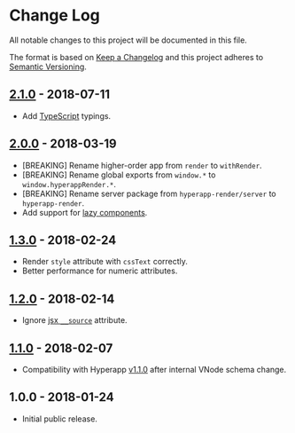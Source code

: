 # Change Log

All notable changes to this project will be documented in this file.

The format is based on [Keep a Changelog](http://keepachangelog.com/en/1.0.0/)
and this project adheres to [Semantic Versioning](http://semver.org/spec/v2.0.0.html).

## [2.1.0] - 2018-07-11

- Add [TypeScript](https://www.typescriptlang.org/) typings.

## [2.0.0] - 2018-03-19

- [BREAKING] Rename higher-order app from `render` to `withRender`.
- [BREAKING] Rename global exports from `window.*` to `window.hyperappRender.*`.
- [BREAKING] Rename server package from `hyperapp-render/server` to `hyperapp-render`.
- Add support for [lazy components](https://github.com/hyperapp/hyperapp/tree/1.2.0#lazy-components).

## [1.3.0] - 2018-02-24

- Render `style` attribute with `cssText` correctly.
- Better performance for numeric attributes.

## [1.2.0] - 2018-02-14

- Ignore [jsx `__source`](https://babeljs.io/docs/plugins/transform-react-jsx-source/) attribute.

## [1.1.0] - 2018-02-07

- Compatibility with Hyperapp [v1.1.0](https://github.com/hyperapp/hyperapp/releases/tag/1.1.0)
  after internal VNode schema change.

## 1.0.0 - 2018-01-24

- Initial public release.

[unreleased]: https://github.com/kriasoft/hyperapp-render/compare/v2.1.0...HEAD
[2.1.0]: https://github.com/kriasoft/hyperapp-render/compare/v2.0.0...v2.1.0
[2.0.0]: https://github.com/kriasoft/hyperapp-render/compare/v1.3.0...v2.0.0
[1.3.0]: https://github.com/kriasoft/hyperapp-render/compare/v1.2.0...v1.3.0
[1.2.0]: https://github.com/kriasoft/hyperapp-render/compare/v1.1.0...v1.2.0
[1.1.0]: https://github.com/kriasoft/hyperapp-render/compare/v1.0.0...v1.1.0
